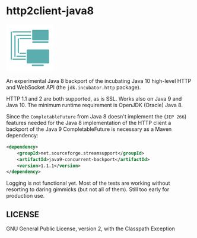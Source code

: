 # http2client-java8

![](art/streamsupport-sf.png)

An experimental Java 8 backport of the incubating Java 10 high-level HTTP and WebSocket API (the `jdk.incubator.http` package).

HTTP 1.1 and 2 are both supported, as is SSL. Works also on Java 9 and Java 10. The minimum runtime requirement is OpenJDK (Oracle) Java 8.


Since the `CompletableFuture` from Java 8 doesn't implement the (`JEP 266`) features needed for the Java 8 implementation
of the HTTP client a backport of the Java 9 CompletableFuture is necessary as a Maven dependency:

```xml
<dependency>
    <groupId>net.sourceforge.streamsupport</groupId>
    <artifactId>java9-concurrent-backport</artifactId>
    <version>1.1.1</version>
</dependency>
```

Logging is not functional yet. Most of the tests are working without resorting to daring gimmicks (but not all of them). Still too early
for production use.


## LICENSE

GNU General Public License, version 2, with the Classpath Exception
